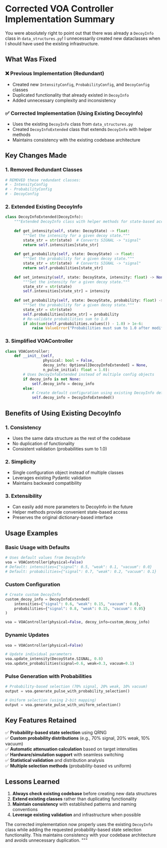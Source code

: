 # Corrected VOA Controller Implementation Summary

You were absolutely right to point out that there was already a `DecoyInfo` class in `data_structures.py`!
I unnecessarily created new dataclasses when I should have used the existing infrastructure.

## What Was Fixed

### ❌ Previous Implementation (Redundant)

- Created new `IntensityConfig`, `ProbabilityConfig`, and `DecoyConfig` classes
- Duplicated functionality that already existed in `DecoyInfo`
- Added unnecessary complexity and inconsistency

### ✅ Corrected Implementation (Using Existing DecoyInfo)

- Uses the existing `DecoyInfo` class from `data_structures.py`
- Created `DecoyInfoExtended` class that extends `DecoyInfo` with helper methods
- Maintains consistency with the existing codebase architecture

## Key Changes Made

### 1. Removed Redundant Classes

```python
# REMOVED these redundant classes:
# - IntensityConfig
# - ProbabilityConfig  
# - DecoyConfig
```

### 2. Extended Existing DecoyInfo

```python
class DecoyInfoExtended(DecoyInfo):
    """Extended DecoyInfo class with helper methods for state-based access."""
    
    def get_intensity(self, state: DecoyState) -> float:
        """Get the intensity for a given decoy state."""
        state_str = str(state)  # Converts SIGNAL -> "signal"
        return self.intensities[state_str]
    
    def get_probability(self, state: DecoyState) -> float:
        """Get the probability for a given decoy state."""
        state_str = str(state)  # Converts SIGNAL -> "signal"
        return self.probabilities[state_str]
    
    def set_intensity(self, state: DecoyState, intensity: float) -> None:
        """Set the intensity for a given decoy state."""
        state_str = str(state)
        self.intensities[state_str] = intensity
    
    def set_probability(self, state: DecoyState, probability: float) -> None:
        """Set the probability for a given decoy state."""
        state_str = str(state)
        self.probabilities[state_str] = probability
        # Re-validate probabilities sum to 1.0
        if abs(sum(self.probabilities.values()) - 1.0) > 1e-6:
            raise ValueError("Probabilities must sum to 1.0 after modification")
```

### 3. Simplified VOAController

```python
class VOAController:
    def __init__(self, 
                 physical: bool = False,
                 decoy_info: Optional[DecoyInfoExtended] = None,
                 n_pulse_initial: float = 1.0):
        # Uses DecoyInfoExtended instead of multiple config objects
        if decoy_info is not None:
            self.decoy_info = decoy_info
        else:
            # Create default configuration using existing DecoyInfo defaults
            self.decoy_info = DecoyInfoExtended()
```

## Benefits of Using Existing DecoyInfo

### 1. **Consistency**

- Uses the same data structure as the rest of the codebase
- No duplication of functionality
- Consistent validation (probabilities sum to 1.0)

### 2. **Simplicity**

- Single configuration object instead of multiple classes
- Leverages existing Pydantic validation
- Maintains backward compatibility

### 3. **Extensibility**

- Can easily add more parameters to DecoyInfo in the future
- Helper methods provide convenient state-based access
- Preserves the original dictionary-based interface

## Usage Examples

### Basic Usage with Defaults

```python
# Uses default values from DecoyInfo
voa = VOAController(physical=False)
# Default: intensities={"signal": 0.5, "weak": 0.1, "vacuum": 0.0}
# Default: probabilities={"signal": 0.7, "weak": 0.2, "vacuum": 0.1}
```

### Custom Configuration

```python
# Create custom DecoyInfo
custom_decoy_info = DecoyInfoExtended(
    intensities={"signal": 0.6, "weak": 0.15, "vacuum": 0.0},
    probabilities={"signal": 0.8, "weak": 0.15, "vacuum": 0.05}
)

voa = VOAController(physical=False, decoy_info=custom_decoy_info)
```

### Dynamic Updates

```python
voa = VOAController(physical=False)

# Update individual parameters
voa.update_intensity(DecoyState.SIGNAL, 0.8)
voa.update_probabilities(signal=0.6, weak=0.3, vacuum=0.1)
```

### Pulse Generation with Probabilities

```python
# Probability-based selection (70% signal, 20% weak, 10% vacuum)
output = voa.generate_pulse_with_probability_selection()

# Uniform selection (using 2-bit mapping)
output = voa.generate_pulse_with_uniform_selection()
```

## Key Features Retained

✅ **Probability-based state selection** using QRNG  
✅ **Custom probability distributions** (e.g., 70% signal, 20% weak, 10% vacuum)  
✅ **Automatic attenuation calculation** based on target intensities  
✅ **Hardware/simulation support** with seamless switching  
✅ **Statistical validation** and distribution analysis  
✅ **Multiple selection methods** (probability-based vs uniform)  

## Lessons Learned

1. **Always check existing codebase** before creating new data structures
2. **Extend existing classes** rather than duplicating functionality  
3. **Maintain consistency** with established patterns and naming conventions
4. **Leverage existing validation** and infrastructure when possible

The corrected implementation now properly uses the existing `DecoyInfo` class while adding the requested probability-based state selection functionality. This maintains consistency with your codebase architecture and avoids unnecessary duplication.
"""

